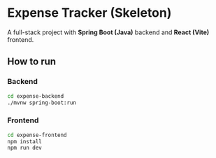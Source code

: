 # Expense Tracker (Skeleton)

A full-stack project with **Spring Boot (Java)** backend and **React (Vite)** frontend.

## How to run

### Backend
```bash
cd expense-backend
./mvnw spring-boot:run
```

### Frontend
```bash
cd expense-frontend
npm install
npm run dev
```
